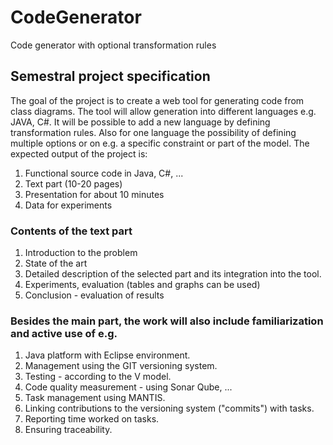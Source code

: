 # CodeGenerator
Code generator with optional transformation rules

## Semestral project specification
The goal of the project is to create a web tool for generating code from class diagrams. The tool will allow generation into different languages e.g. JAVA, C#. It will be possible to add a new language by defining transformation rules. Also for one language the possibility of defining multiple options or on e.g. a specific constraint or part of the model. The expected output of the project is:

1. Functional source code in Java, C#, ...
2. Text part (10-20 pages)
3. Presentation for about 10 minutes
4. Data for experiments


### Contents of the text part
1. Introduction to the problem
2. State of the art
3. Detailed description of the selected part and its integration into the tool.
4. Experiments, evaluation (tables and graphs can be used)
5. Conclusion - evaluation of results

### Besides the main part, the work will also include familiarization and active use of e.g.
1. Java platform with Eclipse environment.
2. Management using the GIT versioning system.
3. Testing - according to the V model.
4. Code quality measurement - using Sonar Qube, ...
5. Task management using MANTIS.
6. Linking contributions to the versioning system ("commits") with tasks.
7. Reporting time worked on tasks.
8. Ensuring traceability.

